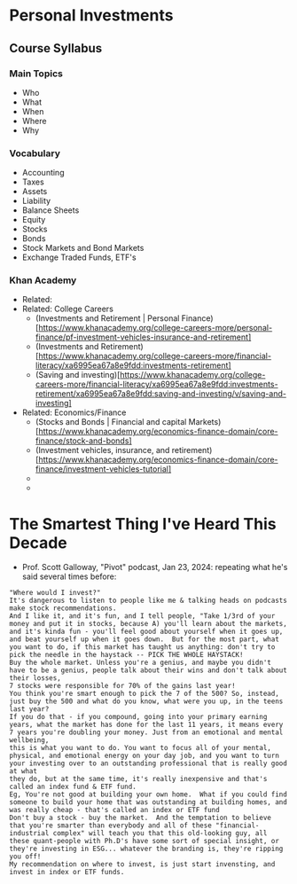 # Personal Investments

## Course Syllabus

### Main Topics

* Who
* What
* When
* Where
* Why

### Vocabulary

* Accounting
* Taxes
* Assets
* Liability
* Balance Sheets
* Equity
* Stocks
* Bonds
* Stock Markets and Bond Markets
* Exchange Traded Funds, ETF's

### Khan Academy

* Related:
* Related:  College Careers
    * (Investments and Retirement | Personal Finance)[https://www.khanacademy.org/college-careers-more/personal-finance/pf-investment-vehicles-insurance-and-retirement]
    * (Investments and Retirement)[https://www.khanacademy.org/college-careers-more/financial-literacy/xa6995ea67a8e9fdd:investments-retirement]
    * (Saving and investing)[https://www.khanacademy.org/college-careers-more/financial-literacy/xa6995ea67a8e9fdd:investments-retirement/xa6995ea67a8e9fdd:saving-and-investing/v/saving-and-investing]
* Related: Economics/Finance
    * (Stocks and Bonds | Financial and capital Markets)[https://www.khanacademy.org/economics-finance-domain/core-finance/stock-and-bonds]
    * (Investment vehicles, insurance, and retirement)[https://www.khanacademy.org/economics-finance-domain/core-finance/investment-vehicles-tutorial]
    *
    *


# The Smartest Thing I've Heard This Decade

* Prof. Scott Galloway, "Pivot" podcast, Jan 23, 2024:  repeating what he's said several times before:

```
"Where would I invest?"
It's dangerous to listen to people like me & talking heads on podcasts make stock recommendations.
And I like it, and it's fun, and I tell people, "Take 1/3rd of your money and put it in stocks, because A) you'll learn about the markets, and it's kinda fun - you'll feel good about yourself when it goes up,
and beat yourself up when it goes down.  But for the most part, what you want to do, if this market has taught us anything: don't try to pick the needle in the haystack -- PICK THE WHOLE HAYSTACK!
Buy the whole market. Unless you're a genius, and maybe you didn't have to be a genius, people talk about their wins and don't talk about their losses,
7 stocks were responsible for 70% of the gains last year!
You think you're smart enough to pick the 7 of the 500? So, instead, just buy the 500 and what do you know, what were you up, in the teens last year?
If you do that - if you compound, going into your primary earning years, what the market has done for the last 11 years, it means every 7 years you're doubling your money. Just from an emotional and mental wellbeing,
this is what you want to do. You want to focus all of your mental, physical, and emotional energy on your day job, and you want to turn your investing over to an outstanding professional that is really good at what
they do, but at the same time, it's really inexpensive and that's called an index fund & ETF fund.
Eg, You're not good at building your own home.  What if you could find someone to build your home that was outstanding at building homes, and was really cheap - that's called an index or ETF fund
Don't buy a stock - buy the market.  And the temptation to believe that you're smarter than everybody and all of these "financial-industrial complex" will teach you that this old-looking guy, all
these quant-people with Ph.D's have some sort of special insight, or they're investing in ESG... whatever the branding is, they're ripping you off!
My recommendation on where to invest, is just start invensting, and invest in index or ETF funds.
```
